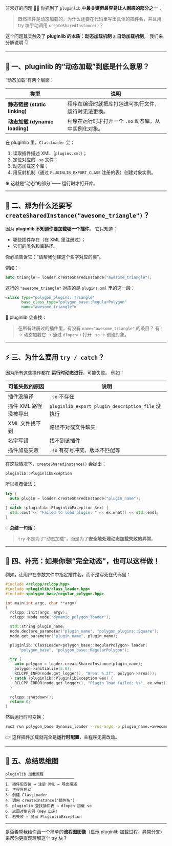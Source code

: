 非常好的问题 👏👏
你抓到了 `pluginlib` 中**最关键但最容易让人困惑的部分之一**：

> 既然插件是动态加载的，为什么还要在代码里写出具体的插件名，并且用 try 块手动调用 `createSharedInstance()`？

这个问题其实触及了 **pluginlib 的本质：动态加载机制 ≠ 自动加载机制**。
我们来分解说明 👇

---

## 🧠 一、pluginlib 的“动态加载”到底是什么意思？

“动态加载”有两个层面：

| 类型                         | 说明                             |
| -------------------------- | ------------------------------ |
| **静态链接 (static linking)**  | 程序在编译时就把库打包进可执行文件，运行时无法更换。     |
| **动态加载 (dynamic loading)** | 程序在运行时才打开一个 `.so` 动态库，从中实例化对象。 |

在 pluginlib 里，`ClassLoader` 会：

1. 读取插件描述 XML（`plugins.xml`）；
2. 定位对应的 `.so` 文件；
3. 动态加载这个库；
4. 用反射机制（通过 `PLUGINLIB_EXPORT_CLASS` 注册的表）创建对象实例。

⚙️ 这就是“动态”的部分 —— 运行时才打开库。

---

## 🧩 二、那为什么还要写 `createSharedInstance("awesome_triangle")`？

因为 **pluginlib 不知道你要加载哪一个插件**。
它只知道：

* 哪些插件存在（在 XML 里注册过）；
* 它们的类名和库路径。

你必须告诉它：“请帮我创建这个名字对应的类”。

例如：

```cpp
auto triangle = loader.createSharedInstance("awesome_triangle");
```

这行的 `"awesome_triangle"` 对应的是 `plugins.xml` 里的这一段：

```xml
<class type="polygon_plugins::Triangle"
       base_class_type="polygon_base::RegularPolygon"
       name="awesome_triangle">
```

🔹 pluginlib 会查找：

> 在所有注册过的插件里，有没有 `name="awesome_triangle"` 的条目？
> 有！ → 动态加载它 → 通过 `dlopen()` 打开 `.so` → 创建对象。

---

## ⚡ 三、为什么要用 `try / catch`？

因为所有这些操作都在 **运行时动态进行**，可能失败。
例如：

| 可能失败的原因       | 说明                                             |
| ------------- | ---------------------------------------------- |
| 插件没编译         | `.so` 不存在                                      |
| 插件 XML 路径没被导出 | `pluginlib_export_plugin_description_file` 没执行 |
| XML 文件找不到     | 路径不对或文件缺失                                      |
| 名字写错          | 找不到该插件                                         |
| 插件加载失败        | `.so` 有符号冲突、版本不匹配等                             |

在这些情况下，`createSharedInstance()` 会抛出：

```cpp
pluginlib::PluginlibException
```

所以推荐做法：

```cpp
try {
  auto plugin = loader.createSharedInstance("plugin_name");
  ...
} catch (pluginlib::PluginlibException &ex) {
  std::cout << "Failed to load plugin: " << ex.what() << std::endl;
}
```

💡 **总结一句话**：

> `try` 不是为了“动态加载”，而是为了**安全地处理动态加载失败的异常**。

---

## 🚀 四、补充：如果你想“完全动态”，也可以这样做！

例如，让用户在参数文件中指定插件名，而不是写死在代码里：

```cpp
#include <rclcpp/rclcpp.hpp>
#include <pluginlib/class_loader.hpp>
#include <polygon_base/regular_polygon.hpp>

int main(int argc, char **argv)
{
  rclcpp::init(argc, argv);
  rclcpp::Node node("dynamic_polygon_loader");

  std::string plugin_name;
  node.declare_parameter("plugin_name", "polygon_plugins::Square");
  node.get_parameter("plugin_name", plugin_name);

  pluginlib::ClassLoader<polygon_base::RegularPolygon> loader(
      "polygon_base", "polygon_base::RegularPolygon");

  try {
    auto polygon = loader.createSharedInstance(plugin_name);
    polygon->initialize(5.0);
    RCLCPP_INFO(node.get_logger(), "Area: %.2f", polygon->area());
  } catch (pluginlib::PluginlibException &ex) {
    RCLCPP_ERROR(node.get_logger(), "Plugin load failed: %s", ex.what());
  }

  rclcpp::shutdown();
  return 0;
}
```

然后运行时可变换：

```bash
ros2 run polygon_base dynamic_loader --ros-args -p plugin_name:=awesome_triangle
```

👉 这样插件加载就完全是**运行时配置**，主程序无需改动。

---

## 🧭 五、总结思维图

```
pluginlib 加载流程
──────────────────────────────
1. 插件包安装 → 注册 XML → 导出描述
2. 主程序启动
3. 创建 ClassLoader
4. 调用 createInstance("插件名")
5. pluginlib 查找插件表 → dlopen 加载 so
6. 返回对象实例（new 出来）
7. 若失败 → 抛出 PluginlibException
```

---

是否希望我给你画一个简单的**流程图图像**（显示 pluginlib 加载过程、异常分支）来帮你更直观理解这个 try 块？
